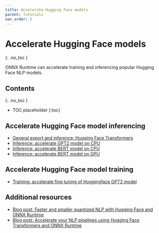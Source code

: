 ```yaml
---
title: Accelerate Hugging Face models
parent: Tutorials
nav_order: 5
---
```

# Accelerate Hugging Face models
{: .no_toc }

ONNX Runtime can accelerate training and inferencing popular Hugging Face NLP models. 

## Contents
{: .no_toc }

* TOC placeholder
{:toc}


## Accelerate Hugging Face model inferencing

* [General export and inference: Hugging Face Transformers](https://github.com/huggingface/transformers/blob/master/notebooks/04-onnx-export.ipynb)
* [Inference: accelerate GPT2 model on CPU](https://github.com/microsoft/onnxruntime/blob/master/onnxruntime/python/tools/transformers/notebooks/Inference_GPT2_with_OnnxRuntime_on_CPU.ipynb)
* [Inference: accelerate BERT model on CPU](https://github.com/microsoft/onnxruntime/blob/master/onnxruntime/python/tools/transformers/notebooks/PyTorch_Bert-Squad_OnnxRuntime_CPU.ipynb)
* [Inference: accelerate BERT model on GPU](https://github.com/microsoft/onnxruntime/blob/master/onnxruntime/python/tools/transformers/notebooks/PyTorch_Bert-Squad_OnnxRuntime_GPU.ipynb)

## Accelerate Hugging Face model training

* [Training: accelerate fine tuning of Huggingface GPT2 model](https://github.com/microsoft/onnxruntime-training-examples/tree/master/huggingface-gpt2)

## Additional resources
* [Blog post: Faster and smaller quantized NLP with Hugging Face and ONNX Runtime](https://medium.com/microsoftazure/faster-and-smaller-quantized-nlp-with-hugging-face-and-onnx-runtime-ec5525473bb7)
* [Blog post: Accelerate your NLP pipelines using Hugging Face Transformers and ONNX Runtime](https://medium.com/microsoftazure/accelerate-your-nlp-pipelines-using-hugging-face-transformers-and-onnx-runtime-2443578f4333)

